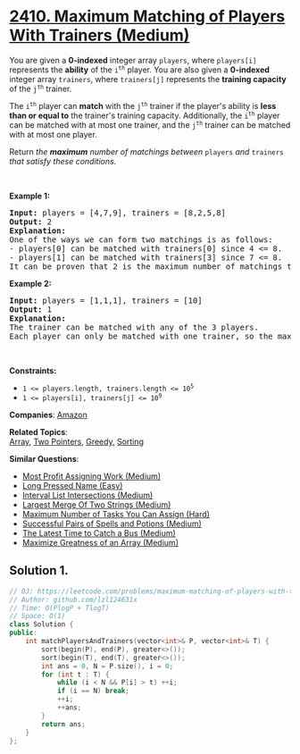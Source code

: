 # [2410. Maximum Matching of Players With Trainers (Medium)](https://leetcode.com/problems/maximum-matching-of-players-with-trainers)

<p>You are given a <strong>0-indexed</strong> integer array <code>players</code>, where <code>players[i]</code> represents the <strong>ability</strong> of the <code>i<sup>th</sup></code> player. You are also given a <strong>0-indexed</strong> integer array <code>trainers</code>, where <code>trainers[j]</code> represents the <strong>training capacity </strong>of the <code>j<sup>th</sup></code> trainer.</p>
<p>The <code>i<sup>th</sup></code> player can <strong>match</strong> with the <code>j<sup>th</sup></code> trainer if the player's ability is <strong>less than or equal to</strong> the trainer's training capacity. Additionally, the <code>i<sup>th</sup></code> player can be matched with at most one trainer, and the <code>j<sup>th</sup></code> trainer can be matched with at most one player.</p>
<p>Return <em>the <strong>maximum</strong> number of matchings between </em><code>players</code><em> and </em><code>trainers</code><em> that satisfy these conditions.</em></p>
<p>&nbsp;</p>
<p><strong class="example">Example 1:</strong></p>
<pre><strong>Input:</strong> players = [4,7,9], trainers = [8,2,5,8]
<strong>Output:</strong> 2
<strong>Explanation:</strong>
One of the ways we can form two matchings is as follows:
- players[0] can be matched with trainers[0] since 4 &lt;= 8.
- players[1] can be matched with trainers[3] since 7 &lt;= 8.
It can be proven that 2 is the maximum number of matchings that can be formed.
</pre>
<p><strong class="example">Example 2:</strong></p>
<pre><strong>Input:</strong> players = [1,1,1], trainers = [10]
<strong>Output:</strong> 1
<strong>Explanation:</strong>
The trainer can be matched with any of the 3 players.
Each player can only be matched with one trainer, so the maximum answer is 1.
</pre>
<p>&nbsp;</p>
<p><strong>Constraints:</strong></p>
<ul>
	<li><code>1 &lt;= players.length, trainers.length &lt;= 10<sup>5</sup></code></li>
	<li><code>1 &lt;= players[i], trainers[j] &lt;= 10<sup>9</sup></code></li>
</ul>

**Companies**:
[Amazon](https://leetcode.com/company/amazon)

**Related Topics**:  
[Array](https://leetcode.com/tag/array/), [Two Pointers](https://leetcode.com/tag/two-pointers/), [Greedy](https://leetcode.com/tag/greedy/), [Sorting](https://leetcode.com/tag/sorting/)

**Similar Questions**:
* [Most Profit Assigning Work (Medium)](https://leetcode.com/problems/most-profit-assigning-work/)
* [Long Pressed Name (Easy)](https://leetcode.com/problems/long-pressed-name/)
* [Interval List Intersections (Medium)](https://leetcode.com/problems/interval-list-intersections/)
* [Largest Merge Of Two Strings (Medium)](https://leetcode.com/problems/largest-merge-of-two-strings/)
* [Maximum Number of Tasks You Can Assign (Hard)](https://leetcode.com/problems/maximum-number-of-tasks-you-can-assign/)
* [Successful Pairs of Spells and Potions (Medium)](https://leetcode.com/problems/successful-pairs-of-spells-and-potions/)
* [The Latest Time to Catch a Bus (Medium)](https://leetcode.com/problems/the-latest-time-to-catch-a-bus/)
* [Maximize Greatness of an Array (Medium)](https://leetcode.com/problems/maximize-greatness-of-an-array/)

## Solution 1.

```cpp
// OJ: https://leetcode.com/problems/maximum-matching-of-players-with-trainers
// Author: github.com/lzl124631x
// Time: O(PlogP + TlogT)
// Space: O(1)
class Solution {
public:
    int matchPlayersAndTrainers(vector<int>& P, vector<int>& T) {
        sort(begin(P), end(P), greater<>());
        sort(begin(T), end(T), greater<>());
        int ans = 0, N = P.size(), i = 0;
        for (int t : T) {
            while (i < N && P[i] > t) ++i;
            if (i == N) break;
            ++i;
            ++ans;
        }
        return ans;
    }
};
```